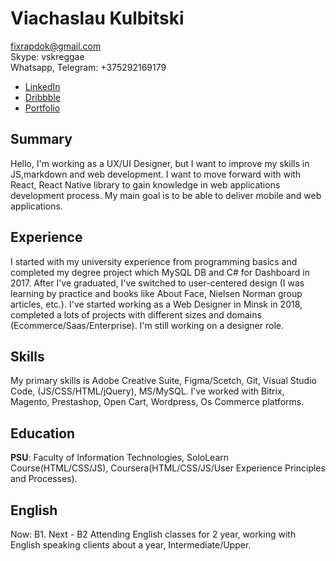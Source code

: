 # Viachaslau Kulbitski

fixrapdok@gmail.com  
Skype: vskreggae  
Whatsapp,  Telegram: +375292169179  
* [LinkedIn](https://www.linkedin.com/in/kubic)  
* [Dribbble](https://dribbble.com/Kubic)
* [Portfolio](https://mrdoker1.github.io/portfolio)

## Summary
Hello, I'm working as a UX/UI Designer, but I want to improve my skills in JS,markdown and web development. I want to move forward with with React, React Native library to gain knowledge in web applications development process. My main goal is to be able to deliver mobile and web applications.

## Experience
I started with my university experience from programming basics and completed my degree project which MySQL DB and C# for Dashboard in 2017. After I've graduated, I've switched to user-centered design (I was learning by practice and books like About Face, Nielsen Norman group articles, etc.). I've started working as a Web Designer in Minsk in 2018, completed a lots of projects with different sizes and domains (Ecommerce/Saas/Enterprise). I'm still working on a designer role.

## Skills
My primary skills is Adobe Creative Suite, Figma/Scetch, Git, Visual Studio Code, (JS/CSS/HTML/jQuery), MS/MySQL.
I've worked with Bitrix, Magento, Prestashop, Open Cart, Wordpress, Os Commerce platforms.

## Education
**PSU**: Faculty of Information Technologies, SoloLearn Course(HTML/CSS/JS), Coursera(HTML/CSS/JS/User Experience Principles and Processes).

## English
Now: B1. Next - B2
Attending English classes for 2 year, working with English speaking clients about a year, Intermediate/Upper.